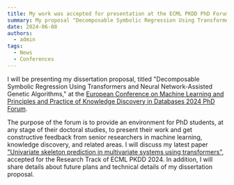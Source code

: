 ```yaml
---
title: My work was accepted for presentation at the ECML PKDD PhD Forum
summary: My proposal "Decomposable Symbolic Regression Using Transformers and Neural Network-Assisted Genetic Algorithms" has been accepted for oral presentation
date: 2024-06-08
authors:
  - admin
tags:
  - News
  - Conferences
---
```


I will be presenting my dissertation proposal, titled "Decomposable Symbolic Regression Using 
Transformers and Neural Network-Assisted Genetic Algorithms," at the [European Conference on Machine Learning and 
Principles and Practice of Knowledge Discovery in Databases 2024 PhD Forum](https://ecmlpkdd.org/2024/submissions-phd-forum/).

The purpose of the forum is to provide an environment for PhD students, at any stage of their doctoral 
studies, to present their work and get constructive feedback from senior researchers in machine learning, 
knowledge discovery, and related areas.
I will discuss my latest paper ["Univariate skeleton prediction in multivariate systems
using transformers"](/publication/morales-univariate-2024), accepted for the Research Track of ECML PKDD 2024.
In addition, I will share details about future plans and technical details of my dissertation proposal.
